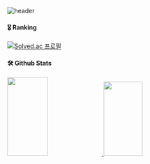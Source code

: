 

<!--
**FirstCinnamon/FirstCinnamon** is a ✨ _special_ ✨ repository because its `README.md` (this file) appears on your GitHub profile.

Here are some ideas to get you started:

- 🔭 I’m currently working on ...
- 🌱 I’m currently learning ...
- 👯 I’m looking to collaborate on ...
- 🤔 I’m looking for help with ...
- 💬 Ask me about ...
- 📫 How to reach me: ...
- 😄 Pronouns: ...
- ⚡ Fun fact: ...
-->
![header](https://capsule-render.vercel.app/api?type=waving&color=gradient&text=Welcome!&desc=There%20is%20no%20squirrel%20better%20than%20mine🐿&descAlign=50&descAlignY=80)


#### 🎖️ Ranking
[![Solved.ac 프로필](http://mazassumnida.wtf/api/v2/generate_badge?boj=kurirr)](https://www.acmicpc.net/user/kurirr)


#### 🛠️ Github Stats

<a href="s">
  <img src="https://github-readme-stats.vercel.app/api?username=FirstCinnamon&theme=tokyonight&show_icons=true" width="43%" style="height:180px"/>
</a>

<a href="s">
  <img src="https://github-readme-stats.vercel.app/api/top-langs/?username=FirstCinnamon&exclude_repo=dkssud8150.github.io&layout=compact&theme=tokyonight" width="42%" style="height:170px"/>
</a>
